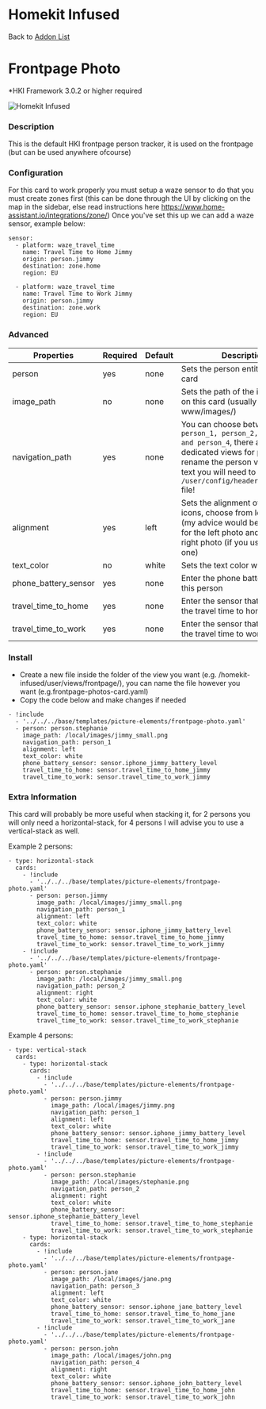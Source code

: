 # Homekit Infused

Back to [Addon List](../addon_list.md)

# Frontpage Photo
*HKI Framework 3.0.2 or higher required

![Homekit Infused](../images/frontpage-photo.png)

### Description
This is the default HKI frontpage person tracker, it is used on the frontpage (but can be used anywhere ofcourse)

### Configuration
For this card to work properly you must setup a waze sensor to do that you must create zones first (this can be done through the UI by clicking on the map in the sidebar, else read instructions here https://www.home-assistant.io/integrations/zone/)
Once you've set this up we can add a waze sensor, example below:
```
sensor:
  - platform: waze_travel_time
    name: Travel Time to Home Jimmy
    origin: person.jimmy
    destination: zone.home
    region: EU

  - platform: waze_travel_time
    name: Travel Time to Work Jimmy
    origin: person.jimmy
    destination: zone.work
    region: EU
```

### Advanced

| Properties | Required | Default | Description |
|----------------------------------|-------------|----------------------------------|----------------------------------------------------------------------------------------------------------------------------------------------------------------------|
| person | yes | none | Sets the person entity for this card |
| image_path | no | none | Sets the path of the image used on this card (usually www/images/) |
| navigation_path | yes | none | You can choose between: `person_1, person_2, person_3 and person_4`, there are only 4 dedicated views for persons, to rename the person view header text you will need to edit the `/user/config/header_config.yaml` file! |
| alignment | yes | left | Sets the alignment of the text and icons, choose from left or right (my advice would be to use left for the left photo and right for the right photo (if you use more than one) |
| text_color | no | white | Sets the text color within the card |
| phone_battery_sensor | yes | none | Enter the phone battery sensor of this person |
| travel_time_to_home | yes | none | Enter the sensor that shows you the travel time to home |
| travel_time_to_work | yes | none | Enter the sensor that shows you the travel time to work |

### Install
- Create a new file inside the folder of the view you want (e.g. /homekit-infused/user/views/frontpage/), you can name the file however you want (e.g.frontpage-photos-card.yaml)
- Copy the code below and make changes if needed

```
- !include
  - '../../../base/templates/picture-elements/frontpage-photo.yaml'
  - person: person.stephanie
    image_path: /local/images/jimmy_small.png
    navigation_path: person_1
    alignment: left
    text_color: white
    phone_battery_sensor: sensor.iphone_jimmy_battery_level
    travel_time_to_home: sensor.travel_time_to_home_jimmy
    travel_time_to_work: sensor.travel_time_to_work_jimmy
```

### Extra Information
This card will probably be more useful when stacking it, for 2 persons you will only need a horizontal-stack, for 4 persons I will advise you to use a vertical-stack as well.

Example 2 persons:
```
- type: horizontal-stack
  cards:
    - !include
      - '../../../base/templates/picture-elements/frontpage-photo.yaml'
      - person: person.jimmy
        image_path: /local/images/jimmy_small.png
        navigation_path: person_1
        alignment: left
        text_color: white
        phone_battery_sensor: sensor.iphone_jimmy_battery_level
        travel_time_to_home: sensor.travel_time_to_home_jimmy
        travel_time_to_work: sensor.travel_time_to_work_jimmy
    - !include
      - '../../../base/templates/picture-elements/frontpage-photo.yaml'
      - person: person.stephanie
        image_path: /local/images/jimmy_small.png
        navigation_path: person_2
        alignment: right
        text_color: white
        phone_battery_sensor: sensor.iphone_stephanie_battery_level
        travel_time_to_home: sensor.travel_time_to_home_stephanie
        travel_time_to_work: sensor.travel_time_to_work_stephanie
```

Example 4 persons:
```
- type: vertical-stack
  cards:
    - type: horizontal-stack
      cards:
        - !include
          - '../../../base/templates/picture-elements/frontpage-photo.yaml'
          - person: person.jimmy
            image_path: /local/images/jimmy.png
            navigation_path: person_1
            alignment: left
            text_color: white
            phone_battery_sensor: sensor.iphone_jimmy_battery_level
            travel_time_to_home: sensor.travel_time_to_home_jimmy
            travel_time_to_work: sensor.travel_time_to_work_jimmy
        - !include
          - '../../../base/templates/picture-elements/frontpage-photo.yaml'
          - person: person.stephanie
            image_path: /local/images/stephanie.png
            navigation_path: person_2
            alignment: right
            text_color: white
            phone_battery_sensor: sensor.iphone_stephanie_battery_level
            travel_time_to_home: sensor.travel_time_to_home_stephanie
            travel_time_to_work: sensor.travel_time_to_work_stephanie
    - type: horizontal-stack
      cards:
        - !include
          - '../../../base/templates/picture-elements/frontpage-photo.yaml'
          - person: person.jane
            image_path: /local/images/jane.png
            navigation_path: person_3
            alignment: left
            text_color: white
            phone_battery_sensor: sensor.iphone_jane_battery_level
            travel_time_to_home: sensor.travel_time_to_home_jane
            travel_time_to_work: sensor.travel_time_to_work_jane
        - !include
          - '../../../base/templates/picture-elements/frontpage-photo.yaml'
          - person: person.john
            image_path: /local/images/john.png
            navigation_path: person_4
            alignment: right
            text_color: white
            phone_battery_sensor: sensor.iphone_john_battery_level
            travel_time_to_home: sensor.travel_time_to_home_john
            travel_time_to_work: sensor.travel_time_to_work_john
```
